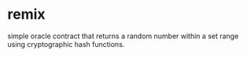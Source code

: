 # remix
simple oracle contract that returns a random number within a set range using cryptographic hash functions.
